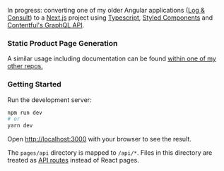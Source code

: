 In progress: converting one of my older Angular applications ([Log & Consult](https://log-consult.net/)) to a [Next.js](https://nextjs.org/) project using [Typescript](https://www.typescriptlang.org/), [Styled Components](https://styled-components.com/) and [Contentful's GraphQL API](https://www.contentful.com/developers/docs/references/graphql/).

### Static Product Page Generation
A similar usage including documentation can be found [within one of my other repos.](https://github.com/timfuhrmann/next-graphql-apollo-contentful)

### Getting Started

Run the development server:

```bash
npm run dev
# or
yarn dev
```

Open [http://localhost:3000](http://localhost:3000) with your browser to see the result.

The `pages/api` directory is mapped to `/api/*`. Files in this directory are treated as [API routes](https://nextjs.org/docs/api-routes/introduction) instead of React pages.
